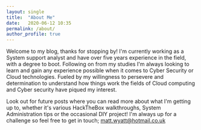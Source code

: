 ```yaml
---
layout: single
title:  "About Me"
date:   2020-06-12 10:35
permalink: /about/
author_profile: true
---
```


Welcome to my blog, thanks for stopping by! I'm currently working as a System support analyst and have over five years experience in the field, with a degree to boot. Following on from my studies I'm always looking to learn and gain any experience possible when it comes to Cyber Security or Cloud technologies. Fueled by my willingness to persevere and determination to understand how things work the fields of Cloud computing and Cyber security have piqued my interest. 

Look out for future posts where you can read more about what I'm getting up to, whether it's various HackTheBox walkthroughs, System Administration tips or the occasional DIY project! I'm always up for a challenge so feel free to get in touch; matt.wyatt@hotmail.co.uk